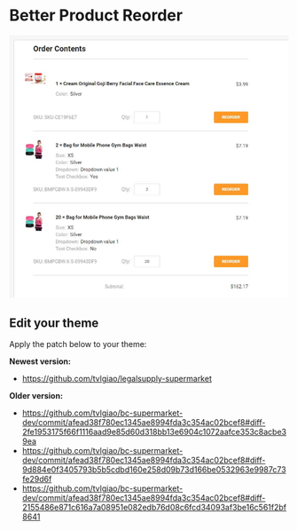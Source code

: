 # Better Product Reorder

![Better product reorder](img/better-reorder.jpg)

## Edit your theme

Apply the patch below to your theme:

**Newest version:**

- https://github.com/tvlgiao/legalsupply-supermarket

**Older version:**

- https://github.com/tvlgiao/bc-supermarket-dev/commit/afead38f780ec1345ae8994fda3c354ac02bcef8#diff-2fe1953175f66f1116aad9e85d60d318bb13e6904c1072aafce353c8acbe39ea
- https://github.com/tvlgiao/bc-supermarket-dev/commit/afead38f780ec1345ae8994fda3c354ac02bcef8#diff-9d884e0f3405793b5b5cdbd160e258d09b73d166be0532963e9987c73fe29d6f
- https://github.com/tvlgiao/bc-supermarket-dev/commit/afead38f780ec1345ae8994fda3c354ac02bcef8#diff-2155486e871c616a7a08951e082edb76d08c6fcd34093af3be16c561f2bf8641

